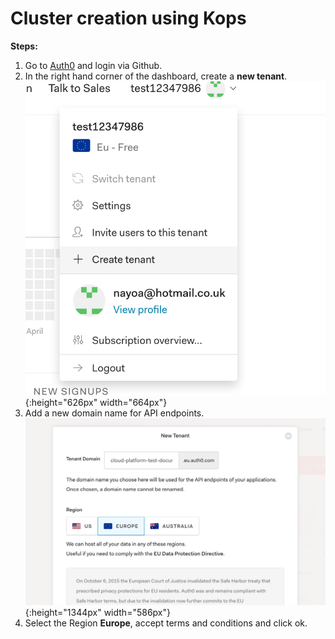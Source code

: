 # Cluster creation using Kops

**Steps:**
1. Go to [Auth0](https://auth0.com/) and login via Github.
2. In the right hand corner of the dashboard, create a **new tenant**.
![new_tenant](images/new_tenant.png){:height="626px" width="664px"}
3. Add a new domain name for API endpoints. 
![new_domain](images/new_domain.png){:height="1344px" width="586px"}
4. Select the Region **Europe**, accept terms and conditions and click ok. 
